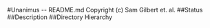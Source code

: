 <!--
	Unanimus - README.md
	Copyright (c) Sam Gilbert et. al.
-->
#Unanimus -- README.md
Copyright (c) Sam Gilbert et. al.
##Status
##Description
##Directory Hierarchy
<!-- vim : set ts=2 sw=2 et syn=markdown : -->

